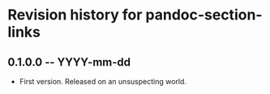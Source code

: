 # Revision history for pandoc-section-links

## 0.1.0.0 -- YYYY-mm-dd

* First version. Released on an unsuspecting world.
